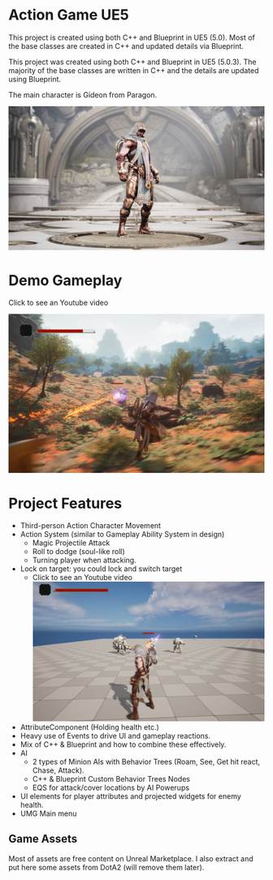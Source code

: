 # Action Game UE5

This project is created using both C++ and Blueprint in UE5 (5.0). Most of the base classes are created in C++ and updated details via Blueprint.

This project was created using both C++ and Blueprint in UE5 (5.0.3). The majority of the base classes are written in C++ and the details are updated using Blueprint.

The main character is Gideon from Paragon.

![Gideon](/Readme_Media/GideonScreenshot4-1920x1080-2e9d1192ac22760aa5c84ce2d43292c6.png)

# Demo Gameplay

Click to see an Youtube video

[![Gameplay](/Readme_Media/Gameplay_Screenshot.png)](https://youtu.be/-5BREUmPPAA)

# Project Features

+ Third-person Action Character Movement
+ Action System (similar to Gameplay Ability System in design)
    + Magic Projectile Attack
    + Roll to dodge (soul-like roll)
    + Turning player when attacking.
+ Lock on target: you could lock and switch target
    + Click to see an Youtube video
[![Lock On Target](/Readme_Media/Lock_On_Target.png)](https://youtu.be/Rbr8P9_QGOM)
+ AttributeComponent (Holding health etc.)
+ Heavy use of Events to drive UI and gameplay reactions.
+ Mix of C++ & Blueprint and how to combine these effectively.
+ AI
    + 2 types of Minion AIs with Behavior Trees (Roam, See, Get hit react, Chase, Attack).
    + C++ & Blueprint Custom Behavior Trees Nodes
    + EQS for attack/cover locations by AI Powerups
+ UI elements for player attributes and projected widgets for enemy health.
+ UMG Main menu


## Game Assets

Most of assets are free content on Unreal Marketplace. I also extract and put here some assets from DotA2 (will remove them later).